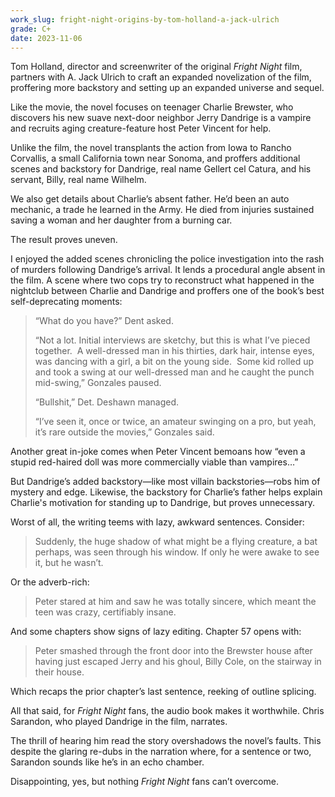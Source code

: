 ```yaml
---
work_slug: fright-night-origins-by-tom-holland-a-jack-ulrich
grade: C+
date: 2023-11-06
---
```


Tom Holland, director and screenwriter of the original _Fright Night_ film, partners with A. Jack Ulrich to craft an expanded novelization of the film, proffering more backstory and setting up an expanded universe and sequel.

<!-- end -->

Like the movie, the novel focuses on teenager Charlie Brewster, who discovers his new suave next-door neighbor Jerry Dandrige is a vampire and recruits aging creature-feature host Peter Vincent for help.

Unlike the film, the novel transplants the action from Iowa to Rancho Corvallis, a small California town near Sonoma, and proffers additional scenes and backstory for Dandrige, real name Gellert cel Catura, and his servant, Billy, real name Wilhelm.

We also get details about Charlie’s absent father. He’d been an auto mechanic, a trade he learned in the Army. He died from injuries sustained saving a woman and her daughter from a burning car.

The result proves uneven.

I enjoyed the added scenes chronicling the police investigation into the rash of murders following Dandrige’s arrival. It lends a procedural angle absent in the film. A scene where two cops try to reconstruct what happened in the nightclub between Charlie and Dandrige and proffers one of the book’s best self-deprecating moments:

> “What do you have?” Dent asked.
>
> “Not a lot. Initial interviews are sketchy, but this is what I’ve pieced together.  A well-dressed man in his thirties, dark hair, intense eyes, was dancing with a girl, a bit on the young side.  Some kid rolled up and took a swing at our well-dressed man and he caught the punch mid-swing,” Gonzales paused.
>
> “Bullshit,” Det. Deshawn managed.
>
> “I’ve seen it, once or twice, an amateur swinging on a pro, but yeah, it’s rare outside the movies,” Gonzales said.

Another great in-joke comes when Peter Vincent bemoans how “even a stupid red-haired doll was more commercially viable than vampires…”

But Dandrige’s added backstory—like most villain backstories—robs him of mystery and edge. Likewise, the backstory for Charlie’s father helps explain Charlie's motivation for standing up to Dandrige, but proves unnecessary.

Worst of all, the writing teems with lazy, awkward sentences. Consider:

> Suddenly, the huge shadow of what might be a flying creature, a bat perhaps, was seen through his window. If only he were awake to see it, but he wasn’t.

Or the adverb-rich:

> Peter stared at him and saw he was totally sincere, which meant the teen was crazy, certifiably insane.

And some chapters show signs of lazy editing. Chapter 57 opens with:

> Peter smashed through the front door into the Brewster house after having just escaped Jerry and his ghoul, Billy Cole, on the stairway in their house.

Which recaps the prior chapter’s last sentence, reeking of outline splicing.

All that said, for _Fright Night_ fans, the audio book makes it worthwhile. Chris Sarandon, who played Dandrige in the film, narrates.

The thrill of hearing him read the story overshadows the novel’s faults. This despite the glaring re-dubs in the narration where, for a sentence or two, Sarandon sounds like he’s in an echo chamber.

Disappointing, yes, but nothing _Fright Night_ fans can’t overcome.
